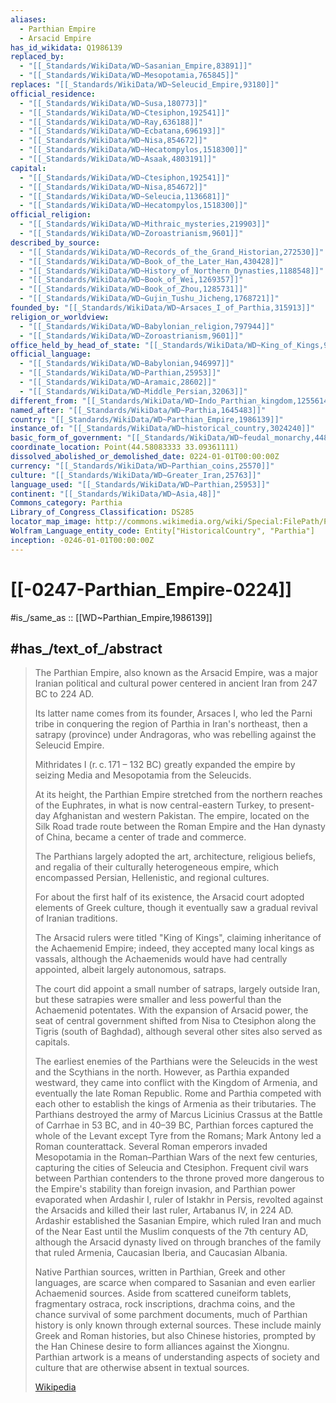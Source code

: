 ```yaml
---
aliases:
  - Parthian Empire
  - Arsacid Empire
has_id_wikidata: Q1986139
replaced_by:
  - "[[_Standards/WikiData/WD~Sasanian_Empire,83891]]"
  - "[[_Standards/WikiData/WD~Mesopotamia,765845]]"
replaces: "[[_Standards/WikiData/WD~Seleucid_Empire,93180]]"
official_residence:
  - "[[_Standards/WikiData/WD~Susa,180773]]"
  - "[[_Standards/WikiData/WD~Ctesiphon,192541]]"
  - "[[_Standards/WikiData/WD~Ray,636188]]"
  - "[[_Standards/WikiData/WD~Ecbatana,696193]]"
  - "[[_Standards/WikiData/WD~Nisa,854672]]"
  - "[[_Standards/WikiData/WD~Hecatompylos,1518300]]"
  - "[[_Standards/WikiData/WD~Asaak,4803191]]"
capital:
  - "[[_Standards/WikiData/WD~Ctesiphon,192541]]"
  - "[[_Standards/WikiData/WD~Nisa,854672]]"
  - "[[_Standards/WikiData/WD~Seleucia,1136681]]"
  - "[[_Standards/WikiData/WD~Hecatompylos,1518300]]"
official_religion:
  - "[[_Standards/WikiData/WD~Mithraic_mysteries,219903]]"
  - "[[_Standards/WikiData/WD~Zoroastrianism,9601]]"
described_by_source:
  - "[[_Standards/WikiData/WD~Records_of_the_Grand_Historian,272530]]"
  - "[[_Standards/WikiData/WD~Book_of_the_Later_Han,430428]]"
  - "[[_Standards/WikiData/WD~History_of_Northern_Dynasties,1188548]]"
  - "[[_Standards/WikiData/WD~Book_of_Wei,1269357]]"
  - "[[_Standards/WikiData/WD~Book_of_Zhou,1285731]]"
  - "[[_Standards/WikiData/WD~Gujin_Tushu_Jicheng,1768721]]"
founded_by: "[[_Standards/WikiData/WD~Arsaces_I_of_Parthia,315913]]"
religion_or_worldview:
  - "[[_Standards/WikiData/WD~Babylonian_religion,797944]]"
  - "[[_Standards/WikiData/WD~Zoroastrianism,9601]]"
office_held_by_head_of_state: "[[_Standards/WikiData/WD~King_of_Kings,938153]]"
official_language:
  - "[[_Standards/WikiData/WD~Babylonian,946997]]"
  - "[[_Standards/WikiData/WD~Parthian,25953]]"
  - "[[_Standards/WikiData/WD~Aramaic,28602]]"
  - "[[_Standards/WikiData/WD~Middle_Persian,32063]]"
different_from: "[[_Standards/WikiData/WD~Indo_Parthian_kingdom,1255614]]"
named_after: "[[_Standards/WikiData/WD~Parthia,1645483]]"
country: "[[_Standards/WikiData/WD~Parthian_Empire,1986139]]"
instance_of: "[[_Standards/WikiData/WD~historical_country,3024240]]"
basic_form_of_government: "[[_Standards/WikiData/WD~feudal_monarchy,4482688]]"
coordinate_location: Point(44.58083333 33.09361111)
dissolved_abolished_or_demolished_date: 0224-01-01T00:00:00Z
currency: "[[_Standards/WikiData/WD~Parthian_coins,25570]]"
culture: "[[_Standards/WikiData/WD~Greater_Iran,25763]]"
language_used: "[[_Standards/WikiData/WD~Parthian,25953]]"
continent: "[[_Standards/WikiData/WD~Asia,48]]"
Commons_category: Parthia
Library_of_Congress_Classification: DS285
locator_map_image: http://commons.wikimedia.org/wiki/Special:FilePath/Parthian%20Empire%20at%20its%20greatest%20extent.png
Wolfram_Language_entity_code: Entity["HistoricalCountry", "Parthia"]
inception: -0246-01-01T00:00:00Z
---
```


# [[-0247-Parthian_Empire-0224]] 

#is_/same_as :: [[WD~Parthian_Empire,1986139]] 

## #has_/text_of_/abstract 

> The Parthian Empire, also known as the Arsacid Empire, 
> was a major Iranian political and cultural power centered in ancient Iran from 247 BC to 224 AD. 
> 
> Its latter name comes from its founder, Arsaces I, 
> who led the Parni tribe in conquering the region of Parthia in Iran's northeast, 
> then a satrapy (province) under Andragoras, who was rebelling against the Seleucid Empire. 
> 
> Mithridates I (r. c. 171 – 132 BC) greatly expanded the empire 
> by seizing Media and Mesopotamia from the Seleucids. 
> 
> At its height, the Parthian Empire stretched from the northern reaches of the Euphrates, 
> in what is now central-eastern Turkey, to present-day Afghanistan and western Pakistan. 
> The empire, located on the Silk Road trade route between the Roman Empire 
> and the Han dynasty of China, became a center of trade and commerce.
>
> The Parthians largely adopted the art, architecture, religious beliefs, 
> and regalia of their culturally heterogeneous empire, which encompassed Persian, Hellenistic, and regional cultures. 
> 
> For about the first half of its existence, the Arsacid court adopted elements of Greek culture, 
> though it eventually saw a gradual revival of Iranian traditions. 
> 
> The Arsacid rulers were titled "King of Kings", claiming inheritance of the Achaemenid Empire; 
> indeed, they accepted many local kings as vassals, although the Achaemenids would have had centrally appointed, albeit largely autonomous, satraps. 
> 
> The court did appoint a small number of satraps, largely outside Iran, but these satrapies were smaller and less powerful than the Achaemenid potentates. With the expansion of Arsacid power, the seat of central government shifted from Nisa to Ctesiphon along the Tigris (south of Baghdad), although several other sites also served as capitals.
>
> The earliest enemies of the Parthians were the Seleucids in the west and the Scythians in the north. However, as Parthia expanded westward, they came into conflict with the Kingdom of Armenia, and eventually the late Roman Republic. Rome and Parthia competed with each other to establish the kings of Armenia as their tributaries. The Parthians destroyed the army of Marcus Licinius Crassus at the Battle of Carrhae in 53 BC, and in 40–39 BC, Parthian forces captured the whole of the Levant except Tyre from the Romans; Mark Antony led a Roman counterattack. Several Roman emperors invaded Mesopotamia in the Roman–Parthian Wars of the next few centuries, capturing the cities of Seleucia and Ctesiphon. Frequent civil wars between Parthian contenders to the throne proved more dangerous to the Empire's stability than foreign invasion, and Parthian power evaporated when Ardashir I, ruler of Istakhr in Persis, revolted against the Arsacids and killed their last ruler, Artabanus IV, in 224 AD. Ardashir established the Sasanian Empire, which ruled Iran and much of the Near East until the Muslim conquests of the 7th century AD, although the Arsacid dynasty lived on through branches of the family that ruled Armenia, Caucasian Iberia, and Caucasian Albania.
>
> Native Parthian sources, written in Parthian, Greek and other languages, are scarce when compared to Sasanian and even earlier Achaemenid sources. Aside from scattered cuneiform tablets, fragmentary ostraca, rock inscriptions, drachma coins, and the chance survival of some parchment documents, much of Parthian history is only known through external sources. These include mainly Greek and Roman histories, but also Chinese histories, prompted by the Han Chinese desire to form alliances against the Xiongnu. Parthian artwork is a means of understanding aspects of society and culture that are otherwise absent in textual sources.
>
> [Wikipedia](https://en.wikipedia.org/wiki/Parthian%20Empire) 



